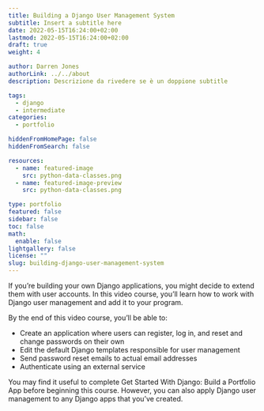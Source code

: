```yaml
---
title: Building a Django User Management System
subtitle: Insert a subtitle here
date: 2022-05-15T16:24:00+02:00
lastmod: 2022-05-15T16:24:00+02:00
draft: true
weight: 4

author: Darren Jones
authorLink: ../../about
description: Descrizione da rivedere se è un doppione subtitle

tags:
  - django
  - intermediate
categories:
  - portfolio

hiddenFromHomePage: false
hiddenFromSearch: false

resources:
  - name: featured-image
    src: python-data-classes.png
  - name: featured-image-preview
    src: python-data-classes.png

type: portfolio
featured: false
sidebar: false
toc: false
math:
  enable: false
lightgallery: false
license: ""
slug: building-django-user-management-system
---
```


If you’re building your own Django applications, you might decide to extend them with user accounts. In this video course, you’ll learn how to work with Django user management and add it to your program.

By the end of this video course, you’ll be able to:

- Create an application where users can register, log in, and reset and change passwords on their own
- Edit the default Django templates responsible for user management
- Send password reset emails to actual email addresses
- Authenticate using an external service

You may find it useful to complete Get Started With Django: Build a Portfolio App before beginning this course. However, you can also apply Django user management to any Django apps that you’ve created.
